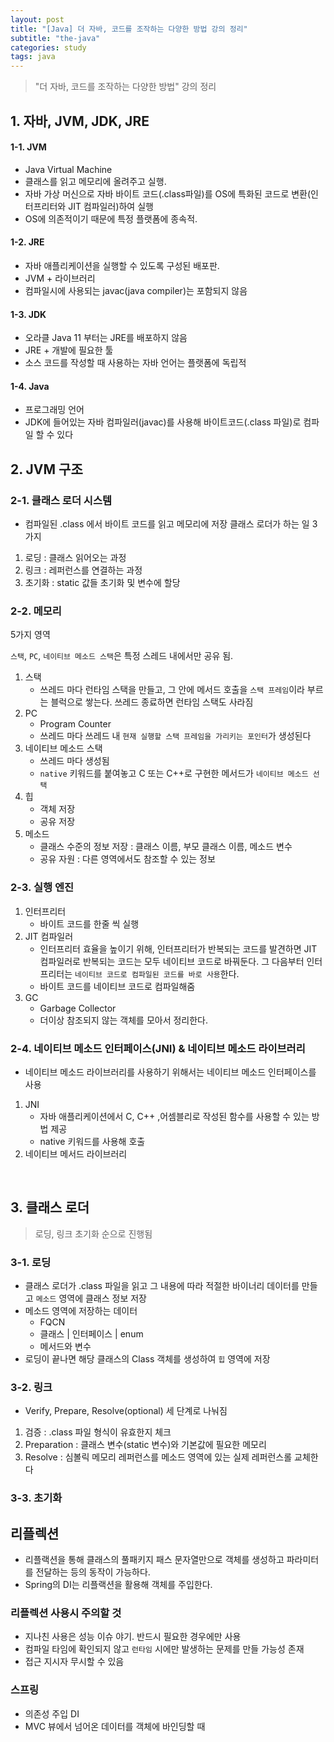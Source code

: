 ```yaml
---
layout: post
title: "[Java] 더 자바, 코드를 조작하는 다양한 방법 강의 정리"
subtitle: "the-java"
categories: study
tags: java
---
```


> "더 자바, 코드를 조작하는 다양한 방법" 강의 정리

## 1. 자바, JVM, JDK, JRE
#### 1-1. JVM
- Java Virtual Machine
- 클래스를 읽고 메모리에 올려주고 실행.
- 자바 가상 머신으로 자바 바이트 코드(.class파일)를 OS에 특화된 코드로 변환(인터프리터와 JIT 컴파일러)하여 실행
- OS에 의존적이기 때문에 특정 플랫폼에 종속적.

#### 1-2. JRE
- 자바 애플리케이션을 실행할 수 있도록 구성된 배포판.
- JVM + 라이브러리
- 컴파일시에 사용되는 javac(java compiler)는 포함되지 않음

#### 1-3. JDK
- 오라클 Java 11 부터는 JRE를 배포하지 않음
- JRE + 개발에 필요한 툴
- 소스 코드를 작성할 때 사용하는 자바 언어는 플랫폼에 독립적

#### 1-4. Java
- 프로그래밍 언어
- JDK에 들어있는 자바 컴파일러(javac)를 사용해 바이트코드(.class 파일)로 컴파일 할 수 있다



## 2. JVM 구조
### 2-1. 클래스 로더 시스템
- 컴파일된 .class 에서 바이트 코드를 읽고 메모리에 저장
클래스 로더가 하는 일 3가지
1. 로딩 : 클래스 읽어오는 과정
2. 링크 : 레퍼런스를 연결하는 과정
3. 초기화 : static 값들 초기화 및 변수에 할당

### 2-2. 메모리
5가지 영역  

`스택`, `PC`, `네이티브 메소드 스택`은 특정 스레드 내에서만 공유 됨.
1. 스택
    - 쓰레드 마다 런타임 스택을 만들고, 그 안에 메서드 호출을 `스택 프레임`이라 부르는 블럭으로 쌓는다. 쓰레드 종료하면 런타임 스택도 사라짐
2. PC
    - Program Counter
    - 쓰레드 마다 쓰레드 내 `현재 실행할 스택 프레임을 가리키는 포인터`가 생성된다
3. 네이티브 메소드 스택
    - 쓰레드 마다 생성됨
    - `native` 키워드를 붙여놓고 C 또는 C++로 구현한 메서드가 `네이티브 메소드 선택`
4. 힙
    - 객체 저장
    - 공유 저장
5. 메소드
    - 클래스 수준의 정보 저장 : 클래스 이름, 부모 클래스 이름, 메소드 변수
    - 공유 자원 : 다른 영역에서도 참조할 수 있는 정보

### 2-3. 실행 엔진
1. 인터프리터
    - 바이트 코드를 한줄 씩 실행
2. JIT 컴파일러
    - 인터프리터 효율을 높이기 위해, 인터프리터가 반복되는 코드를 발견하면 JIT 컴파일러로 반복되는 코드는 모두 네이티브 코드로 바꿔둔다. 그 다음부터 인터프리터는 `네이티브 코드로 컴파일된 코드를 바로 사용`한다.
    - 바이트 코드를 네이티브 코드로 컴파일해줌
3. GC
    - Garbage Collector
    - 더이상 참조되지 않는 객체를 모아서 정리한다.

### 2-4. 네이티브 메소드 인터페이스(JNI) & 네이티브 메소드 라이브러리
- 네이티브 메소드 라이브러리를 사용하기 위해서는 네이티브 메소드 인터페이스를 사용
1. JNI
    - 자바 애플리케이션에서 C, C++ ,어셈블리로 작성된 함수를 사용할 수 있는 방법 제공
    - native 키워드를 사용해 호출
2. 네이티브 메서드 라이브러리

<br/>

## 3. 클래스 로더
> 로딩, 링크 초기화 순으로 진행됨  

### 3-1. 로딩
- 클래스 로더가 .class 파일을 읽고 그 내용에 따라 적절한 바이너리 데이터를 만들고 `메소드` 영역에 클래스 정보 저장
- 메소드 영역에 저장하는 데이터
    - FQCN
    - 클래스 | 인터페이스 | enum
    - 메서드와 변수
- 로딩이 끝나면 해당 클래스의 Class 객체를 생성하여 `힙` 영역에 저장

### 3-2. 링크
- Verify, Prepare, Resolve(optional) 세 단계로 나눠짐

1. 검증 : .class 파일 형식이 유효한지 체크
2. Preparation : 클래스 변수(static 변수)와 기본값에 필요한 메모리
3. Resolve : 심볼릭 메모리 레퍼런스를 메소드 영역에 있는 실제 레퍼런스롤 교체한다 

### 3-3. 초기화


## 리플렉션
- 리플랙션을 통해 클래스의 풀패키지 패스 문자열만으로 객체를 생성하고 파라미터를 전달하는 등의 동작이 가능하다.
- Spring의 DI는 리플랙션을 활용해 객체를 주입한다.

### 리플렉션 사용시 주의할 것
- 지나친 사용은 성능 이슈 야기. 반드시 필요한 경우에만 사용
- 컴파일 타임에 확인되지 않고 `런타임` 시에만 발생하는 문제를 만들 가능성 존재
- 접근 지시자 무시할 수 있음

### 스프링
- 의존성 주입 DI
- MVC 뷰에서 넘어온 데이터를 객체에 바인딩할 때